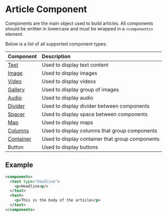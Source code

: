 # Article Component

Components are the main object used to build articles.  All components should be written in lowercase and must be wrapped in a `<components>` element.

Below is a list of all supported component types:

| Component                                 | Description                                     |
| :---------------------------------------- | :---------------------------------------------- |
| [Text](./../components/Text.md)           | Used to display text content                    |
| [Image](./../components/Image.md)         | Used to display images                          |
| [Video](./../components/Video.md)         | Used to display videos                          |
| [Gallery](./../components/Gallery.md)     | Used to display group of images                 |
| [Audio](./../components/Audio.md)         | Used to display audio                           |
| [Divider](./../components/Divider.md)     | Used to display divider between components      |
| [Spacer](./../components/Spacer.md)       | Used to display space between components        |
| [Map](./../components/Map.md)             | Used to display maps                            |
| [Columns](./../components/Columns.md)     | Used to display columns that group components   |
| [Container](./../components/Container.md) | Used to display container that group components |
| Button                                    | Used to display buttons                         |

## Example

```xml
<components>
  <text type="headline">
    <p>Headline<p/>
  </text>
  <text>
    <p>This is the body of the article</p>
  </text>
</components>
``` 
